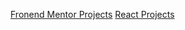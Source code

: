 [Fronend Mentor Projects](https://gurvinder-codes.github.io/Projects/Frontend-Mentor)
[React Projects](https://gurvinder-codes.github.io/Projects/React-Projects)
